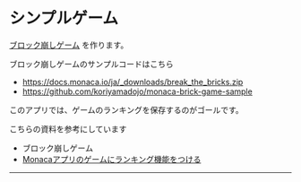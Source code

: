# シンプルゲーム

[ブロック崩しゲーム](https://docs.monaca.io/ja/sampleapp/samples/break_the_bricks/)
を作ります。

ブロック崩しゲームのサンプルコードはこちら
- <https://docs.monaca.io/ja/_downloads/break_the_bricks.zip>
- <https://github.com/koriyamadojo/monaca-brick-game-sample>

このアプリでは、ゲームのランキングを保存するのがゴールです。

こちらの資料を参考にしています

- ブロック崩しゲーム[](https://docs.monaca.io/ja/sampleapp/samples/break_the_bricks/)
- [Monacaアプリのゲームにランキング機能をつける](http://mb.cloud.nifty.com/doc/current/tutorial/monaca_breakout.html#スコアランキングを表示する)

---

